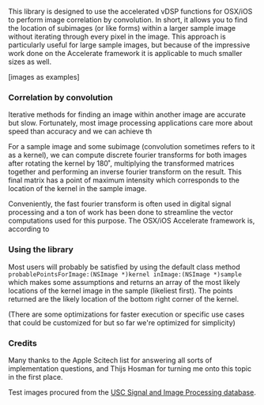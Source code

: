 This library is designed to use the accelerated vDSP functions for OSX/iOS to perform image correlation by convolution. In short, it allows you to find the location of subimages (or like forms) within a larger sample image without iterating through every pixel in the image. This approach is particularly useful for large sample images, but because of the impressive work done on the Accelerate framework it is applicable to much smaller sizes as well.

[images as examples]

### Correlation by convolution ###

Iterative methods for finding an image within another image are accurate but slow. Fortunately, most image processing applications care more about speed than accuracy and we can achieve th

For a sample image and some subimage (convolution sometimes refers to it as a kernel), we can compute discrete fourier transforms for both images after rotating the kernel by 180˚, multiplying the transformed matrices together and performing an inverse fourier transform on the result. This final matrix has a point of maximum intensity which corresponds to the location of the kernel in the sample image.

Conveniently, the fast fourier transform is often used in digital signal processing and a ton of work has been done to streamline the vector computations used for this purpose. The OSX/iOS Accelerate framework is, according to

### Using the library ###

Most users will probably be satisfied by using the default class method `probablePointsForImage:(NSImage *)kernel inImage:(NSImage *)sample` which makes some assumptions and returns an array of the most likely locations of the kernel image in the sample (likeliest first). The points returned are the likely location of the bottom right corner of the kernel.

(There are some optimizations for faster execution or specific use cases that could be customized for but so far we're optimized for simplicity)

### Credits ###

Many thanks to the Apple Scitech list for answering all sorts of implementation questions, and Thijs Hosman for turning me onto this topic in the first place.

Test images procured from the [USC Signal and Image Processing database](http://sipi.usc.edu/database/database.php).